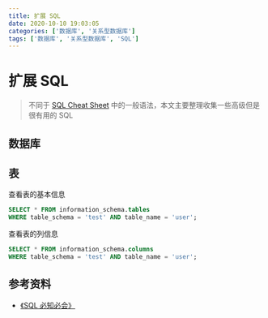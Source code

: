 ```yaml
---
title: 扩展 SQL
date: 2020-10-10 19:03:05
categories: ['数据库', '关系型数据库']
tags: ['数据库', '关系型数据库', 'SQL']
---
```


# 扩展 SQL

> 不同于 [SQL Cheat Sheet](02.SqlCheatSheet.md) 中的一般语法，本文主要整理收集一些高级但是很有用的 SQL

## 数据库

## 表

查看表的基本信息

```sql
SELECT * FROM information_schema.tables
WHERE table_schema = 'test' AND table_name = 'user';
```

查看表的列信息

```sql
SELECT * FROM information_schema.columns
WHERE table_schema = 'test' AND table_name = 'user';
```

## 参考资料

- [《SQL 必知必会》](https://item.jd.com/11232698.html)
